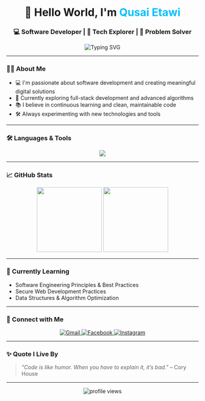<!-- Stylish intro section with typing effect -->

<h1 align="center">👋 Hello World, I'm <span style="color:#00BFFF;">Qusai Etawi</span></h1>
<h3 align="center">💻 Software Developer | 🚀 Tech Explorer | 🎯 Problem Solver</h3>

<p align="center">
  <img src="https://readme-typing-svg.demolab.com?font=Fira+Code&weight=500&size=24&pause=1000&center=true&vCenter=true&width=600&lines=Software+Engineering+%F0%9F%93%9A;Crafting+code+with+purpose+%F0%9F%96%A5%EF%B8%8F;Always+learning+something+new+%F0%9F%93%9A;Welcome+to+my+GitHub+profile+%F0%9F%91%8B" alt="Typing SVG" />
</p>


---

### 🧑‍💻 About Me
- 💻 I'm passionate about software development and creating meaningful digital solutions  
- 🚀 Currently exploring full-stack development and advanced algorithms  
- 📚 I believe in continuous learning and clean, maintainable code  
- 🛠️ Always experimenting with new technologies and tools

---

### 🛠️ Languages & Tools

<p align="center">
  <img src="https://skillicons.dev/icons?i=java,python,javascript,php,html,css,c,react,nodejs,mysql,mongodb,git,github,vscode,eclipse,linux" />
</p>

---

### 📈 GitHub Stats

<p align="center">
  <img src="https://github-readme-stats.vercel.app/api?username=QusaiEtawi&show_icons=true&theme=tokyonight" height="170" />
  <img src="https://github-readme-stats.vercel.app/api/top-langs/?username=QusaiEtawi&layout=compact&theme=tokyonight" height="170" />
</p>

---

### 🌱 Currently Learning
- Software Engineering Principles & Best Practices  
- Secure Web Development Practices  
- Data Structures & Algorithm Optimization


---

### 🤝 Connect with Me

<p align="center">
  <a href="mailto:etawiqusai2004@gmail.com">
    <img src="https://img.shields.io/badge/Gmail-D14836?style=for-the-badge&logo=gmail&logoColor=white" alt="Gmail" />
  </a>
  <a href="https://www.facebook.com/qusai.etawi" target="_blank">
    <img src="https://img.shields.io/badge/Facebook-1877F2?style=for-the-badge&logo=facebook&logoColor=white" alt="Facebook" />
  </a>
  <a href="https://www.instagram.com/qusai3tawi_/" target="_blank">
    <img src="https://img.shields.io/badge/Instagram-E4405F?style=for-the-badge&logo=instagram&logoColor=white" alt="Instagram" />
  </a>
</p>


---

### ✨ Quote I Live By
> *"Code is like humor. When you have to explain it, it’s bad."* – Cory House

---

<p align="center">
  <img src="https://komarev.com/ghpvc/?username=QusaiEtawi&label=Profile+views&color=0e75b6&style=flat" alt="profile views" />
</p>

